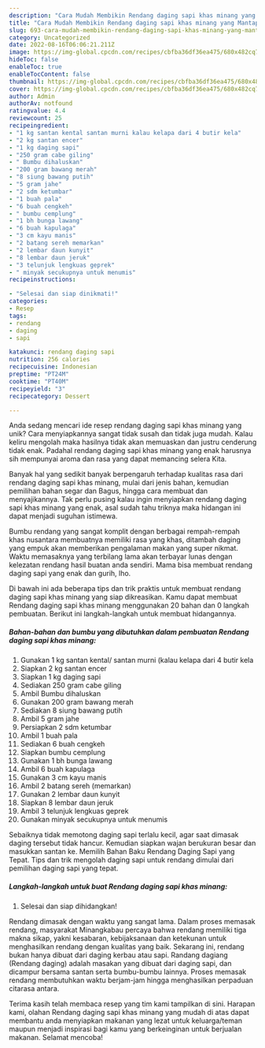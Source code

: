 ```yaml
---
description: "Cara Mudah Membikin Rendang daging sapi khas minang yang Mantap"
title: "Cara Mudah Membikin Rendang daging sapi khas minang yang Mantap"
slug: 693-cara-mudah-membikin-rendang-daging-sapi-khas-minang-yang-mantap
category: Uncategorized
date: 2022-08-16T06:06:21.211Z
image: https://img-global.cpcdn.com/recipes/cbfba36df36ea475/680x482cq70/rendang-daging-sapi-khas-minang-foto-resep-utama.jpg
hideToc: false
enableToc: true
enableTocContent: false
thumbnail: https://img-global.cpcdn.com/recipes/cbfba36df36ea475/680x482cq70/rendang-daging-sapi-khas-minang-foto-resep-utama.jpg
cover: https://img-global.cpcdn.com/recipes/cbfba36df36ea475/680x482cq70/rendang-daging-sapi-khas-minang-foto-resep-utama.jpg
author: Admin
authorAv: notfound
ratingvalue: 4.4
reviewcount: 25
recipeingredient:
- "1 kg santan kental santan murni kalau kelapa dari 4 butir kela"
- "2 kg santan encer"
- "1 kg daging sapi"
- "250 gram cabe giling"
- " Bumbu dihaluskan"
- "200 gram bawang merah"
- "8 siung bawang putih"
- "5 gram jahe"
- "2 sdm ketumbar"
- "1 buah pala"
- "6 buah cengkeh"
- " bumbu cemplung"
- "1 bh bunga lawang"
- "6 buah kapulaga"
- "3 cm kayu manis"
- "2 batang sereh memarkan"
- "2 lembar daun kunyit"
- "8 lembar daun jeruk"
- "3 telunjuk lengkuas geprek"
- " minyak secukupnya untuk menumis"
recipeinstructions:

- "Selesai dan siap dinikmati!"
categories:
- Resep
tags:
- rendang
- daging
- sapi

katakunci: rendang daging sapi 
nutrition: 256 calories
recipecuisine: Indonesian
preptime: "PT24M"
cooktime: "PT40M"
recipeyield: "3"
recipecategory: Dessert

---
```





Anda sedang mencari ide resep rendang daging sapi khas minang yang unik? Cara menyiapkannya sangat tidak susah dan tidak juga mudah. Kalau keliru mengolah maka hasilnya tidak akan memuaskan dan justru cenderung tidak enak. Padahal rendang daging sapi khas minang yang enak harusnya sih mempunyai aroma dan rasa yang dapat memancing selera Kita.





Banyak hal yang sedikit banyak berpengaruh terhadap kualitas rasa dari rendang daging sapi khas minang, mulai dari jenis bahan, kemudian pemilihan bahan segar dan Bagus, hingga cara membuat dan menyajikannya. Tak perlu pusing kalau ingin menyiapkan rendang daging sapi khas minang yang enak,      asal sudah tahu triknya maka hidangan ini dapat menjadi suguhan istimewa.














Bumbu rendang yang sangat komplit dengan berbagai rempah-rempah khas nusantara membuatnya memiliki rasa yang khas, ditambah daging yang empuk akan memberikan pengalaman makan yang super nikmat. Waktu memasaknya yang terbilang lama akan terbayar lunas dengan kelezatan rendang hasil buatan anda sendiri. Mama bisa membuat rendang daging sapi yang enak dan gurih, lho.






Di bawah ini ada beberapa tips dan trik praktis untuk membuat rendang daging sapi khas minang yang siap dikreasikan. Kamu dapat membuat Rendang daging sapi khas minang menggunakan 20 bahan dan 0 langkah pembuatan. Berikut ini langkah-langkah untuk membuat hidangannya.

<!--inarticleads1-->

##### Bahan-bahan dan bumbu yang dibutuhkan dalam pembuatan Rendang daging sapi khas minang:

1. Gunakan 1 kg santan kental/ santan murni (kalau kelapa dari 4 butir kela
1. Siapkan 2 kg santan encer
1. Siapkan 1 kg daging sapi
1. Sediakan 250 gram cabe giling
1. Ambil  Bumbu dihaluskan
1. Gunakan 200 gram bawang merah
1. Sediakan 8 siung bawang putih
1. Ambil 5 gram jahe
1. Persiapkan 2 sdm ketumbar
1. Ambil 1 buah pala
1. Sediakan 6 buah cengkeh
1. Siapkan  bumbu cemplung
1. Gunakan 1 bh bunga lawang
1. Ambil 6 buah kapulaga
1. Gunakan 3 cm kayu manis
1. Ambil 2 batang sereh (memarkan)
1. Gunakan 2 lembar daun kunyit
1. Siapkan 8 lembar daun jeruk
1. Ambil 3 telunjuk lengkuas geprek
1. Gunakan  minyak secukupnya untuk menumis


Sebaiknya tidak memotong daging sapi terlalu kecil, agar saat dimasak daging tersebut tidak hancur. Kemudian siapkan wajan berukuran besar dan masukkan santan ke. Memilih Bahan Baku Rendang Daging Sapi yang Tepat. Tips dan trik mengolah daging sapi untuk rendang dimulai dari pemilihan daging sapi yang tepat. 

<!--inarticleads2-->

##### Langkah-langkah untuk buat Rendang daging sapi khas minang:


1. Selesai dan siap dihidangkan!

Rendang dimasak dengan waktu yang sangat lama. Dalam proses memasak rendang, masyarakat Minangkabau percaya bahwa rendang memiliki tiga makna sikap, yakni kesabaran, kebijaksanaan dan ketekunan untuk menghasilkan rendang dengan kualitas yang baik. Sekarang ini, rendang bukan hanya dibuat dari daging kerbau atau sapi. Randang dagiang (Rendang daging) adalah masakan yang dibuat dari daging sapi, dan dicampur bersama santan serta bumbu-bumbu lainnya. Proses memasak rendang membutuhkan waktu berjam-jam hingga menghasilkan perpaduan citarasa antara. 

Terima kasih telah membaca resep yang tim kami tampilkan di sini. Harapan kami, olahan Rendang daging sapi khas minang yang mudah di atas dapat membantu anda menyiapkan makanan yang lezat untuk keluarga/teman maupun menjadi inspirasi bagi kamu yang berkeinginan untuk berjualan makanan. Selamat mencoba!
